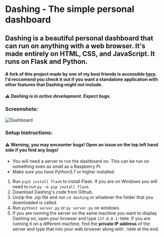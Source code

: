 # Dashing - The simple personal dashboard

## Dashing is a beautiful personal dashboard that can run on anything with a web browser. It's made entirely on HTML, CSS, and JavaScript. It runs on Flask and Python.

#### A fork of this project made by one of my best friends is accessible [here](https://github.com/Dannnington/miniboard). I'd reccomend you check it out if you want a standalone application with other features that Dashing might not include. 

##### ⚠ Dashing is in active development. Expect bugs.

### Screenshots:

![Dashboard](https://i.imgur.com/4swKwmV.png)



### Setup Instructions:
#### ⚠ Warning, you may encounter bugs! Open an issue on the top left hand side if you find any bugs!
- You will need a server to run the dashboard on. This can be run on something even as small as a Raspberry Pi.
- Make sure you have Python3.7 or higher installed.
1. Run `pip3 install flask` to install Flask. If you are on Windows you will need to run `py -m pip install flask`.
2. Download Dashing's code from Github.
3. Unzip the .zip file and run `cd dashing` or whatever the folder that you downloaded is called.
4. Run `python3 server.py` or `py server.py` on windows.
5. If you are running the server on the same machine you want to display Dashing on, open your browser and type `127.0.0.1:5000`. If you are running it on a different machine, find the **private IP address** of the server and type that into your web browser along with `:5000` at the end.
